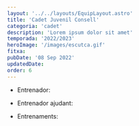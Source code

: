 ```yaml
---
layout: '../../layouts/EquipLayout.astro'
title: 'Cadet Juvenil Consell'
categoria: 'cadet'
description: 'Lorem ipsum dolor sit amet'
temporada: '2022/2023'
heroImage: '/images/escutca.gif'
fitxa:
pubDate: '08 Sep 2022'
updatedDate:
order: 6
---
```


- Entrenador:

- Entrenador ajudant:

- Entrenaments:
